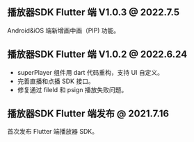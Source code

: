 ## 播放器SDK Flutter 端 V1.0.3 @ 2022.7.5
Android&iOS 端新增画中画（PIP) 功能。


## 播放器SDK Flutter 端 V1.0.2 @ 2022.6.24

- superPlayer 组件用 dart 代码重构，支持 UI 自定义。
- 完善直播和点播 SDK 接口。
- 修复通过 fileId 和 psign 播放失败问题。



## 播放器SDK Flutter 端发布 @ 2021.7.16
首次发布 Flutter 端播放器 SDK。
